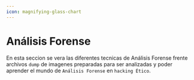 ```yaml
---
icon: magnifying-glass-chart
---
```


# Análisis Forense

En esta seccion se vera las diferentes tecnicas de Análisis Forense frente archivos `dump` de imagenes preparadas para ser analizadas y poder aprender el mundo de `Análisis Forense` en `hacking Ético`.
